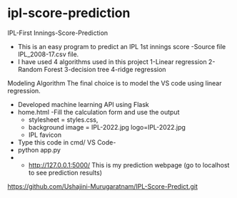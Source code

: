 # ipl-score-prediction
IPL-First Innings-Score-Prediction

- This is an easy program to predict an IPL 1st innings score -Source file IPL_2008-17.csv file.
- I have used 4 algorithms used in this project
  1-Linear regression
  2-Random Forest
  3-decision tree
  4-ridge regression

Modeling Algorithm The final choice is to model the VS code using linear regression.
- Developed machine learning API using Flask
- home.html -Fill the calculation form and use the output
   - stylesheet = styles.css,
   - background image = IPL-2022.jpg logo=IPL-2022.jpg
   - IPL favicon
- Type this code in cmd/ VS Code-
-   python app.py
- -   http://127.0.0.1:5000/ This is my prediction webpage (go to localhost to see prediction results)

https://github.com/Ushajini-Murugaratnam/IPL-Score-Predict.git

